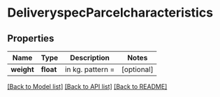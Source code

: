 # DeliveryspecParcelcharacteristics

## Properties
Name | Type | Description | Notes
------------ | ------------- | ------------- | -------------
**weight** | **float** | in kg. pattern &#x3D; | [optional] 

[[Back to Model list]](../README.md#documentation-for-models) [[Back to API list]](../README.md#documentation-for-api-endpoints) [[Back to README]](../README.md)


